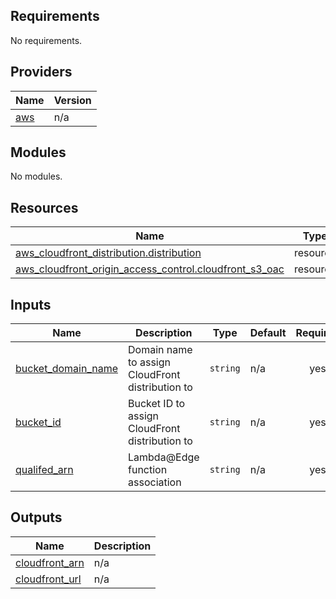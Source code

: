 ## Requirements

No requirements.

## Providers

| Name | Version |
|------|---------|
| <a name="provider_aws"></a> [aws](#provider\_aws) | n/a |

## Modules

No modules.

## Resources

| Name | Type |
|------|------|
| [aws_cloudfront_distribution.distribution](https://registry.terraform.io/providers/hashicorp/aws/latest/docs/resources/cloudfront_distribution) | resource |
| [aws_cloudfront_origin_access_control.cloudfront_s3_oac](https://registry.terraform.io/providers/hashicorp/aws/latest/docs/resources/cloudfront_origin_access_control) | resource |

## Inputs

| Name | Description | Type | Default | Required |
|------|-------------|------|---------|:--------:|
| <a name="input_bucket_domain_name"></a> [bucket\_domain\_name](#input\_bucket\_domain\_name) | Domain name to assign CloudFront distribution to | `string` | n/a | yes |
| <a name="input_bucket_id"></a> [bucket\_id](#input\_bucket\_id) | Bucket ID to assign CloudFront distribution to | `string` | n/a | yes |
| <a name="input_qualifed_arn"></a> [qualifed\_arn](#input\_qualifed\_arn) | Lambda@Edge function association | `string` | n/a | yes |

## Outputs

| Name | Description |
|------|-------------|
| <a name="output_cloudfront_arn"></a> [cloudfront\_arn](#output\_cloudfront\_arn) | n/a |
| <a name="output_cloudfront_url"></a> [cloudfront\_url](#output\_cloudfront\_url) | n/a |
